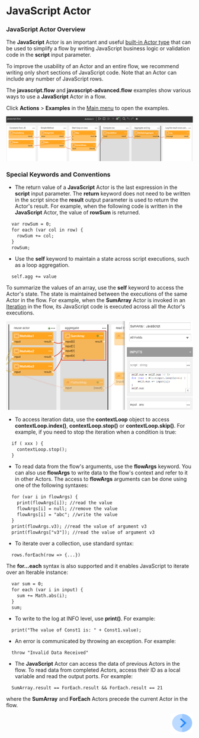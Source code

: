 # JavaScript Actor

### JavaScript Actor Overview

The **JavaScript** Actor is an important and useful [built-in Actor type](../04_built_in_actor_types.md) that can be used to simplify a flow by writing JavaScript business logic or validation code in the **script** input parameter.

To improve the usability of an Actor and an entire flow, we recommend writing only short sections of JavaScript code. Note that an Actor can include any number of  JavaScript rows.  

The **javascript.flow** and **javascript-advanced.flow** examples show various ways to use a **JavaScript** Actor in a flow.

Click **Actions** > **Examples** in the [Main menu](../18_broadway_flow_window.md#main-menu) to open the examples. 

![image](../images/99_actors_01_1.PNG)


### Special Keywords and Conventions

- The return value of a **JavaScript** Actor is the last expression in the **script** input parameter. The **return** keyword does not need to be written in the script since the **result** output parameter is used to return the Actor's result. For example, when the following code is written in the **JavaScript** Actor, the value of **rowSum** is returned. 

```
  var rowSum = 0;
  for each (var col in row) { 
    rowSum += col;
  }
  rowSum;
```

- Use the **self** keyword to maintain a state across script executions, such as a loop aggregation. 

``` 
  self.agg += value 
```

  To summarize the values of an array, use the **self** keyword to access the Actor's state. The state is maintained between the executions of the same Actor in the flow. For example, when the **SumArray** Actor is invoked in an [Iteration](../21_iterations.md) in the flow, its JavaScript code is executed across all the Actor's executions.

![image](../images/99_actors_01_2.PNG)

- To access iteration data, use the **contextLoop** object to access **contextLoop.index()**, **contextLoop.stop()** or **contextLoop.skip()**. For example, if you need to stop the iteration when a condition is true:

```  
  if ( xxx ) {
    contextLoop.stop();
  }
```

- To read data from the flow's arguments, use the **flowArgs** keyword. You can also use **flowArgs** to write data to the flow's context and refer to it in other Actors. The access to **flowArgs** arguments can be done using one of the following syntaxes: 

```
  for (var i in flowArgs) {
    print(flowArgs[i]); //read the value
    flowArgs[i] = null; //remove the value
    flowArgs[i] = "abc"; //write the value
  }
  print(flowArgs.v3); //read the value of argument v3
  print(flowArgs["v3"]); //read the value of argument v3
```

- To iterate over a collection, use standard syntax: 

```
  rows.forEach(row => {...}) 
```

  The **for...each** syntax is also supported and it enables JavaScript to iterate over an Iterable instance: 

```
  var sum = 0;
  for each (var i in input) {
    sum += Math.abs(i);
  }
  sum;
```

- To write to the log at INFO level, use **print()**. For example:

```
  print("The value of Const1 is: " + Const1.value); 
```

- An error is communicated by throwing an exception. For example: 

``` 
  throw "Invalid Data Received" 
```

- The **JavaScript** Actor can access the data of previous Actors in the flow. To read data from completed Actors, access their ID as a local variable and read the output ports. For example:

```
  SumArray.result == ForEach.result && ForEach.result == 21 
```

where the **SumArray** and **ForEach** Actors precede the current Actor in the flow.


[<img align="right" width="60" height="54" src="/articles/images/Next.png">](02_stream_actors.md)
